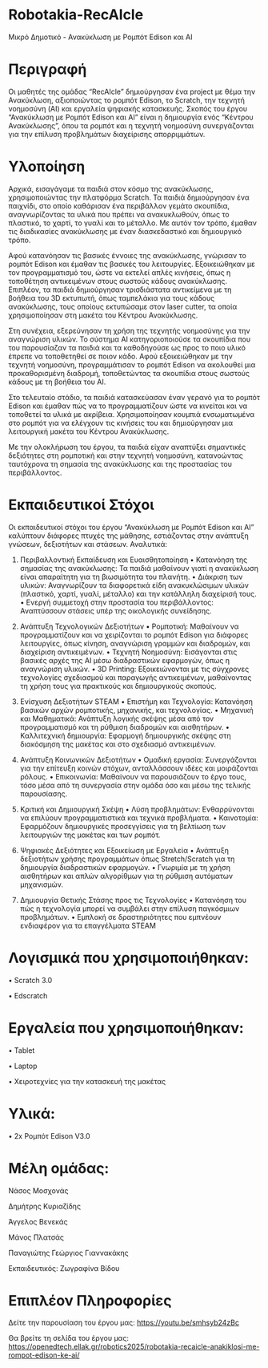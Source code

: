 # Robotakia-RecAIcle
 Μικρό Δημοτικό - Ανακύκλωση με Ρομπότ Edison και AI

# Περιγραφή
Οι μαθητές της ομάδας “RecAIcle” δημιούργησαν ένα project με θέμα την Ανακύκλωση, αξιοποιώντας το ρομπότ Edison, το Scratch, την τεχνητή νοημοσύνη (AI) και εργαλεία ψηφιακής κατασκευής. Σκοπός του έργου “Ανακύκλωση με Ρομπότ Edison και AI” είναι η δημιουργία ενός “Κέντρου Ανακύκλωσης”, όπου τα ρομπότ και η τεχνητή νοημοσύνη συνεργάζονται για την επίλυση προβλημάτων διαχείρισης απορριμμάτων. 

# Υλοποίηση

Αρχικά, εισαγάγαμε τα παιδιά στον κόσμο της ανακύκλωσης, χρησιμοποιώντας την πλατφόρμα Scratch. Τα παιδιά δημιούργησαν ένα παιχνίδι, στο οποίο καθάρισαν ένα περιβάλλον γεμάτο σκουπίδια, αναγνωρίζοντας τα υλικά που πρέπει να ανακυκλωθούν, όπως το πλαστικό, το χαρτί, το γυαλί και το μέταλλο. Με αυτόν τον τρόπο, έμαθαν τις διαδικασίες ανακύκλωσης με έναν διασκεδαστικό και δημιουργικό τρόπο.

Αφού κατανόησαν τις βασικές έννοιες της ανακύκλωσης, γνώρισαν το ρομπότ Edison και έμαθαν τις βασικές του λειτουργίες. Εξοικειώθηκαν με τον προγραμματισμό του, ώστε να εκτελεί απλές κινήσεις, όπως η τοποθέτηση αντικειμένων στους σωστούς κάδους ανακύκλωσης. Επιπλέον, τα παιδιά δημιούργησαν τρισδιάστατα αντικείμενα με τη βοήθεια του 3D εκτυπωτή, όπως ταμπελάκια για τους κάδους ανακύκλωσης, τους οποίους εκτυπώσαμε στον laser cutter, τα οποία χρησιμοποίησαν στη μακέτα του Κέντρου Ανακύκλωσης.

Στη συνέχεια, εξερεύνησαν τη χρήση της τεχνητής νοημοσύνης για την αναγνώριση υλικών. Το σύστημα AI κατηγοριοποιούσε τα σκουπίδια που του παρουσίαζαν τα παιδιά και τα καθοδηγούσε ως προς το ποιο υλικό έπρεπε να τοποθετηθεί σε ποιον κάδο. Αφού εξοικειώθηκαν με την τεχνητή νοημοσύνη, προγραμμάτισαν το ρομπότ Edison να ακολουθεί μια προκαθορισμένη διαδρομή, τοποθετώντας τα σκουπίδια στους σωστούς κάδους με τη βοήθεια του AI.

Στο τελευταίο στάδιο, τα παιδιά κατασκεύασαν έναν γερανό για το ρομπότ Edison και έμαθαν πώς να το προγραμματίζουν ώστε να κινείται και να τοποθετεί τα υλικά με ακρίβεια. Χρησιμοποίησαν κουμπιά ενσωματωμένα στο ρομπότ για να ελέγχουν τις κινήσεις του και δημιούργησαν μια λειτουργική μακέτα του Κέντρου Ανακύκλωσης.

Με την ολοκλήρωση του έργου, τα παιδιά είχαν αναπτύξει σημαντικές δεξιότητες στη ρομποτική και στην τεχνητή νοημοσύνη, κατανοώντας ταυτόχρονα τη σημασία της ανακύκλωσης και της προστασίας του περιβάλλοντος.

# Εκπαιδευτικοί Στόχοι

Οι εκπαιδευτικοί στόχοι του έργου “Ανακύκλωση με Ρομπότ Edison και AI” καλύπτουν διάφορες πτυχές της μάθησης, εστιάζοντας στην ανάπτυξη γνώσεων, δεξιοτήτων και στάσεων. Αναλυτικά: 

1. Περιβαλλοντική Εκπαίδευση και Ευαισθητοποίηση
• Κατανόηση της σημασίας της ανακύκλωσης: Τα παιδιά μαθαίνουν γιατί η ανακύκλωση είναι απαραίτητη για τη βιωσιμότητα του πλανήτη.
• Διάκριση των υλικών: Αναγνωρίζουν τα διαφορετικά είδη ανακυκλώσιμων υλικών (πλαστικό, χαρτί, γυαλί, μέταλλο) και την κατάλληλη διαχείρισή τους.
• Ενεργή συμμετοχή στην προστασία του περιβάλλοντος: Αναπτύσσουν στάσεις υπέρ της οικολογικής συνείδησης.

2. Ανάπτυξη Τεχνολογικών Δεξιοτήτων
• Ρομποτική: Μαθαίνουν να προγραμματίζουν και να χειρίζονται το ρομπότ Edison για διάφορες λειτουργίες, όπως κίνηση, αναγνώριση γραμμών και διαδρομών, και διαχείριση αντικειμένων.
• Τεχνητή Νοημοσύνη: Εισάγονται στις βασικές αρχές της AI μέσω διαδραστικών εφαρμογών, όπως η αναγνώριση υλικών.
• 3D Printing: Εξοικειώνονται με τις σύγχρονες τεχνολογίες σχεδιασμού και παραγωγής αντικειμένων, μαθαίνοντας τη χρήση τους για πρακτικούς και δημιουργικούς σκοπούς.

3. Ενίσχυση Δεξιοτήτων STEAM
• Επιστήμη και Τεχνολογία: Κατανόηση βασικών αρχών ρομποτικής, μηχανικής, και τεχνολογίας.
• Μηχανική και Μαθηματικά: Ανάπτυξη λογικής σκέψης μέσα από τον προγραμματισμό και τη ρύθμιση διαδρομών και αισθητήρων.
• Καλλιτεχνική δημιουργία: Εφαρμογή δημιουργικής σκέψης στη διακόσμηση της μακέτας και στο σχεδιασμό αντικειμένων.

4. Ανάπτυξη Κοινωνικών Δεξιοτήτων
• Ομαδική εργασία: Συνεργάζονται για την επίτευξη κοινών στόχων, ανταλλάσσουν ιδέες και μοιράζονται ρόλους.
• Επικοινωνία: Μαθαίνουν να παρουσιάζουν το έργο τους, τόσο μέσα από τη συνεργασία στην ομάδα όσο και μέσω της τελικής παρουσίασης.

5. Κριτική και Δημιουργική Σκέψη
• Λύση προβλημάτων: Ενθαρρύνονται να επιλύουν προγραμματιστικά και τεχνικά προβλήματα.
• Καινοτομία: Εφαρμόζουν δημιουργικές προσεγγίσεις για τη βελτίωση των λειτουργιών της μακέτας και των ρομπότ.

6. Ψηφιακές Δεξιότητες και Εξοικείωση με Εργαλεία
• Ανάπτυξη δεξιοτήτων χρήσης προγραμμάτων όπως Stretch/Scratch για τη δημιουργία διαδραστικών εφαρμογών.
• Γνωριμία με τη χρήση αισθητήρων και απλών αλγορίθμων για τη ρύθμιση αυτόματων μηχανισμών.

7. Δημιουργία Θετικής Στάσης προς τις Τεχνολογίες
• Κατανόηση του πώς η τεχνολογία μπορεί να συμβάλει στην επίλυση παγκόσμιων προβλημάτων.
• Εμπλοκή σε δραστηριότητες που εμπνέουν ενδιαφέρον για τα επαγγέλματα STEAM

# Λογισμικά που χρησιμοποιήθηκαν:  
• Scratch 3.0 

• Edscratch  

# Εργαλεία που χρησιμοποιήθηκαν:  
• Tablet 

• Laptop 

• Χειροτεχνίες για την κατασκευή της μακέτας 

# Υλικά:  

• 2x Ρομπότ Edison V3.0

# Μέλη ομάδας:  

Νάσος Μοσχονάς

Δημήτρης Κυριαζίδης

Άγγελος Βενεκάς

Μάνος Πλατσάς

Παναγιώτης Γεώργιος Γιαννακάκης

Εκπαιδευτικός: Ζωγραφίνα Βίδου

# Επιπλέον Πληροφορίες

Δείτε την παρουσίαση του έργου μας: 
https://youtu.be/smhsyb24zBc

Θα βρείτε τη σελίδα του έργου μας: 
https://openedtech.ellak.gr/robotics2025/robotakia-recaicle-anakiklosi-me-rompot-edison-ke-ai/